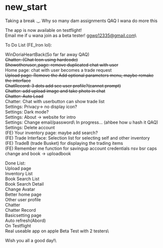 # new_start

Taking a break ._.
Why so many dam assignments QAQ
I wana do more this

The app is now available on testflight!\
Email me if u wana join as a beta tester! ggwp12335@gmail.com\


To Do List (FE_Iron lol):

WinDoriaHeartBack(So far far away QAQ)\
~~Chatter: (Chat Icon using hardcode)~~\
~~Showotheruser_page: remove duplicated chat with user~~\
Home page: chat with user becomes a trade request\
~~Upload page: Remove the Add optional  parameters menu,  maybe remake the interface~~\
~~ChatRecord: 3 dots add see user profile?(cannot  prompt)~~\
~~Chatter: add  upload image and take photo in chat~~\
~~Chatter: Auto Load~~\
Chatter: Chat with  userbutton can show trade list \
Settings: Privacy-> no display icon? \
Settings: Dark mode?\
Settings: About -> website for intro\
Settings: Change email/password\ In progress... (ahbee how u hash it QAQ)
Settings: Delete account\
(FE) Your inventory page: maybe add search? \
(FE) Trade Interface: Selection list for selecting self and other inventory\
(FE) TradeB (trade Busket) for displaying the trading items\
(FE) Remember me function for savingup account credentials
nsv bsr caps  change and book -> uploadbook

Done List: \
Upload page\
Inventory List\
Book Search List\
Book Search Detail\
Change Avatar\
Better home page\
Other user profile\
Chatter\
Chatter Record\
Basicsetting page\
Auto refresh(Abord)\
On Testflight\
Real useable app on apple Beta Test with 2 testers\


Wish you all a good day!\
